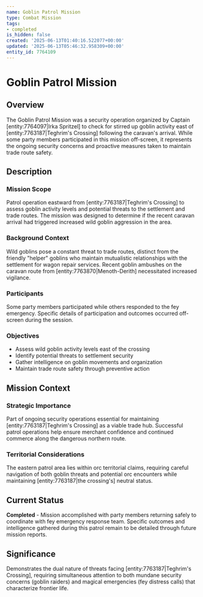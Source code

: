 ```yaml
---
name: Goblin Patrol Mission
type: Combat Mission
tags:
- completed
is_hidden: false
created: '2025-06-13T01:40:16.522077+00:00'
updated: '2025-06-13T05:46:32.958309+00:00'
entity_id: 7764109
---
```


# Goblin Patrol Mission

## Overview
The Goblin Patrol Mission was a security operation organized by Captain [entity:7764097|Irka Spritzel] to check for stirred up goblin activity east of [entity:7763187|Teghrim's Crossing] following the caravan's arrival. While some party members participated in this mission off-screen, it represents the ongoing security concerns and proactive measures taken to maintain trade route safety.

## Description
### Mission Scope
Patrol operation eastward from [entity:7763187|Teghrim's Crossing] to assess goblin activity levels and potential threats to the settlement and trade routes. The mission was designed to determine if the recent caravan arrival had triggered increased wild goblin aggression in the area.

### Background Context
Wild goblins pose a constant threat to trade routes, distinct from the friendly "helper" goblins who maintain mutualistic relationships with the settlement for wagon repair services. Recent goblin ambushes on the caravan route from [entity:7763870|Menoth-Derith] necessitated increased vigilance.

### Participants
Some party members participated while others responded to the fey emergency. Specific details of participation and outcomes occurred off-screen during the session.

### Objectives
- Assess wild goblin activity levels east of the crossing
- Identify potential threats to settlement security
- Gather intelligence on goblin movements and organization
- Maintain trade route safety through preventive action

## Mission Context
### Strategic Importance
Part of ongoing security operations essential for maintaining [entity:7763187|Teghrim's Crossing] as a viable trade hub. Successful patrol operations help ensure merchant confidence and continued commerce along the dangerous northern route.

### Territorial Considerations
The eastern patrol area lies within orc territorial claims, requiring careful navigation of both goblin threats and potential orc encounters while maintaining [entity:7763187|the crossing's] neutral status.

## Current Status
**Completed** - Mission accomplished with party members returning safely to coordinate with fey emergency response team. Specific outcomes and intelligence gathered during this patrol remain to be detailed through future mission reports.

## Significance
Demonstrates the dual nature of threats facing [entity:7763187|Teghrim's Crossing], requiring simultaneous attention to both mundane security concerns (goblin raiders) and magical emergencies (fey distress calls) that characterize frontier life.